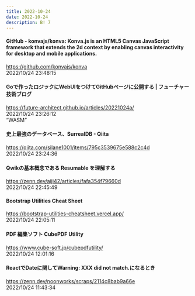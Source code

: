 ```yaml
---
title: 2022-10-24
date: 2022-10-24
description: B! 7
---
```


#### GitHub - konvajs/konva: Konva.js is an HTML5 Canvas JavaScript framework that extends the 2d context by enabling canvas interactivity for desktop and mobile applications.
https://github.com/konvajs/konva<br>
2022/10/24 23:48:15<br>


#### Goで作ったロジックにWebUIをつけてGitHubページに公開する | フューチャー技術ブログ
https://future-architect.github.io/articles/20221024a/<br>
2022/10/24 23:26:12<br>
“WASM”


#### 史上最強のデータベース、SurrealDB - Qiita
https://qiita.com/silane1001/items/795c3539675e588c2c4d<br>
2022/10/24 23:24:36<br>


#### Qwikの基本概念である Resumable を理解する
https://zenn.dev/aiji42/articles/fafa354f79660d<br>
2022/10/24 22:45:49<br>


#### Bootstrap Utilities Cheat Sheet
https://bootstrap-utilities-cheatsheet.vercel.app/<br>
2022/10/24 22:05:11<br>


#### PDF 編集ソフト CubePDF Utility
https://www.cube-soft.jp/cubepdfutility/<br>
2022/10/24 12:01:16<br>


#### ReactでDateに関してWarning: XXX did not match.になるとき
https://zenn.dev/noonworks/scraps/2114c8bab9a66e<br>
2022/10/24 11:43:34<br>


